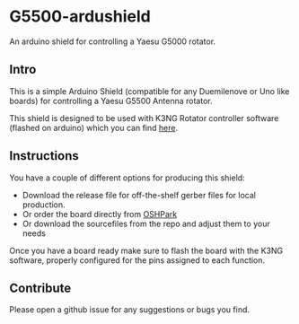 # G5500-ardushield
An arduino shield for controlling a Yaesu G5000 rotator.

## Intro
This is a simple Arduino Shield (compatible for any Duemilenove or Uno like boards) for controlling a Yaesu G5500 Antenna rotator.

This shield is designed to be used with K3NG Rotator controller software (flashed on arduino) which you can find [here](https://github.com/k3ng/k3ng_rotator_controller).

## Instructions

You have a couple of different options for producing this shield:
* Download the release file for off-the-shelf gerber files for local production.
* Or order the board directly from [OSHPark](https://oshpark.com/shared_projects/pu8Rst2N)
* Or download the sourcefiles from the repo and adjust them to your needs

Once you have a board ready make sure to flash the board with the K3NG software, properly configured for the pins assigned to each function.

## Contribute

Please open a github issue for any suggestions or bugs you find.
